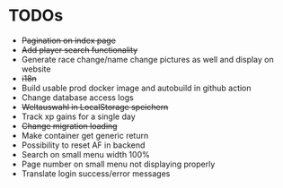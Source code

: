 # TODOs

- ~~Pagination on index page~~
- ~~Add player search functionality~~
- Generate race change/name change pictures as well and display on website
- ~~i18n~~
- Build usable prod docker image and autobuild in github action
- Change database access logs
- ~~Weltauswahl in LocalStorage speichern~~
- Track xp gains for a single day
- ~~Change migration loading~~
- Make container get generic return
- Possibility to reset AF in backend
- Search on small menu width 100%
- Page number on small menu not displaying properly
- Translate login success/error messages
